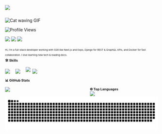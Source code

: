 



<h1>
  <img src="https://readme-typing-svg.herokuapp.com/?font=Righteous&size=24&center=false&vCenter=true&width=400&height=40&duration=4000&lines=Hi+There!+👋;+I'm+Melanie+Abalde!" />
</h1>

<img src="https://media0.giphy.com/media/NgurY1o4z080Jfoyzw/giphy.gif?cid=6c09b952g4ubiv1590jpcedb33d6dqvb6kduerb0valgfyr6&ep=v1_stickers_search&rid=giphy.gif&ct=s" alt="Cat waving GIF" width="130" height="130" />
<p><img src="https://komarev.com/ghpvc/?username=Araanna&color=blue" alt="Profile Views" width="100" /></p>

<a href="https://www.instagram.com/_melkyway/" target="_blank"><img src="https://img.shields.io/badge/Insta-gray?style=flat-square&logo=instagram&logoColor=white" height="18" /></a>
<a href="mailto:melanieabalde0@gmail.com" target="_blank"><img src="https://img.shields.io/badge/Gmail-gray?style=flat-square&logo=gmail&logoColor=white" height="18" /></a>
<a href="https://www.linkedin.com/in/melanie-ladrillo-abalde-7283b8299/" target="_blank"><img src="https://img.shields.io/badge/LinkedIn-gray?style=flat-square&logo=linkedin&logoColor=white" height="18" /></a>

<span style="font-size: 8px">
Hi, I'm a full-stack developer working with SSR like Next.js and Expo, Django for REST & GraphQL APIs, and Docker for fast collaboration. I love learning new tech & reading docs.
</span>







<p style="font-size: 11px; margin-top: 4px;"><strong>🛠️ Skills</strong></p>
<div style="display: flex; gap: 6px; align-items: center;">
  <img src="https://skillicons.dev/icons?i=nextjs" width="28" />
  <img src="https://skillicons.dev/icons?i=docker" width="28" />
  <img src="https://img.shields.io/badge/DRF-gray?style=flat-square&logo=django&logoColor=white" height="28" />
  <img src="https://skillicons.dev/icons?i=typescript" width="28" />
</div>

<p style="font-size: 11px; margin-top: 8px;"><strong>📊 GitHub Stats</strong></p>
<div style="display: flex; gap: 10px; flex-wrap: wrap;">
  <img src="https://github-readme-stats.vercel.app/api?username=Araanna&show_icons=true&theme=radical&hide_title=true&hide_border=true&hide_rank=false&count_private=true" width="270" />
  <div>
    <p style="font-size: 11px; margin: 0;"><strong>🌐 Top Languages</strong></p>
    <img src="https://github-readme-stats.vercel.app/api/top-langs/?username=Araanna&layout=compact&theme=radical&hide_border=true" width="200" />
  </div>
</div>

<img alt="snake eating my contributions" src="https://raw.githubusercontent.com/salesp07/salesp07/output/github-contribution-grid-snake.svg" />
